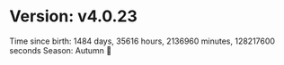 # Version: v4.0.23
Time since birth: 1484 days, 35616 hours, 2136960 minutes, 128217600 seconds
Season: Autumn 🍁
